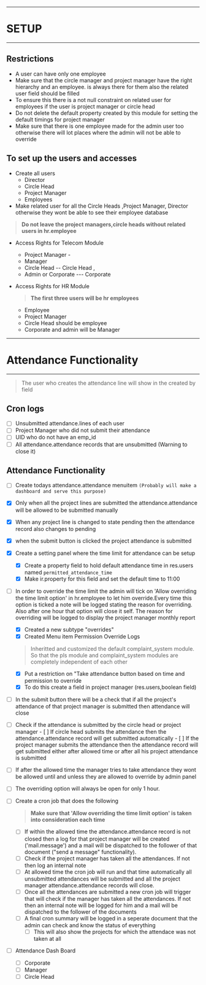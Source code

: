 -----------------
# SETUP
--------------

## Restrictions

- A user can have only one employee
-  Make sure that the circle manager and project manager have the right hierarchy and an employee. is always there for them also the related user field should be filled
-  To ensure this there is a not null constraint on related user for employees if the user is project manager or circle head 
- Do not delete the default property created by this module for setting the default timings for project manager
- Make sure that there is one employee made for the admin user too otherwise there will lot places where the admin will not be able to override

## To set up the users and accesses

-  Create all users 
	- Director 
	- Circle Head 
	- Project Manager 
	- Employees
-  Make related user for all the Circle Heads ,Project Manager, Director otherwise they wont be able to see their employee database

> **Do not leave the project managers,circle heads without related users in hr.employee**

-  Access Rights for Telecom Module 
	- Project Manager -
	- Manager
	- Circle Head -- Circle Head , 
	- Admin or Corporate --- Corporate
-  Access Rights for HR Module 

	> **The first three users will be hr employees**

	- Employee 
	- Project Manager 
	- Circle Head should be employee 
	- Corporate and admin will be Manager

------------------------------------
# Attendance Functionality
--------------------------------

> The user who creates the attendance line will show in the created by field
 

## Cron logs
- [ ] Unsubmitted attendance.lines of each user
- [ ] Project Manager who did not submit their attendance
- [ ] UID who do not have an emp_id
- [ ] All attendance.attendance records that are unsubmitted (Warning to close it)

## Attendance Functionality

- [ ] Create todays attendance.attendance menuitem `(Probably will make a dashboard and serve this purpose)` 
- [x] Only when all the project lines are submitted the attendance.attendance will be allowed to be submitted manually
- [x] When any project line is changed to state pending then the attendance record also changes to pending 
 
- [x] when the submit button is clicked the project attendance is submitted

- [x] Create a setting panel where the time limit for attendance can be setup
	- [x] Create a property field to hold  default attendance time in res.users named `permitted_attendance_time`
	- [x] Make ir.property for this field and set the default time to 11:00

- [ ] In order to override the time limit the admin will tick on 'Allow overriding the time limit option' in hr.employee to let him override.Every time this option is ticked a note will be logged stating the reason for overriding. Also after one hour that option will close it self. The reason for overriding will be logged to display the project manager monthly report
	- [x] Created a new subtype "overrides"
	- [x] Created Menu item Permission Override Logs 
	
	> Inheritted and customized the default complaint_system module. So that the pls module and complaint_system modules are completely independent of each other

	- [x] Put a restriction on "Take attendance button based on time and permission to override
	- [x] To do this create a field in project manager (res.users,boolean field)
	
- [ ] In the submit button there will be a check that if all the project's attendance of that project manager is submitted then attendance will close 

- [ ] Check if the attendance is submitted by the circle head or project manager
		- [ ] If circle head submits the attendance then the attendance.attendance record will get submitted automatically
		- [ ] If the project manager submits the attendance then the attendance record will get submitted either after allowed time or after all his project attendance is submitted
			


- [ ] If after the allowed time the manager tries to take attendance they wont be allowed until and unless they are allowed to override by admin panel
- [ ] The overriding option will always be open for only 1 hour. 

- [ ] Create a cron job that does the following
	> **Make sure that 'Allow overriding the time limit option' is taken into consideration each time** 
	- [ ] If within the allowed time the attendance.attendance record is not closed then a log for that project manager will be created ('mail.message') and a mail will be dispatched to the follower of that document ("send a message" functionality).
	- [ ] Check if the project manager has taken all the attendances. If not then log an internal note 
    - [ ] At allowed time the cron job will run and that time automatically all unsubmitted attendances will be submitted and all the project manager attendance.attendance records will close.
	- [ ] Once all the attendances are submitted a new cron job will trigger that will check if the manager has taken all the attendances. If not then an internal note will be logged for him and a mail will be dispatched to the follower of the documents
	- [ ] A final cron summary will be logged in a seperate document that the admin can check and know the status of everything
		- [ ] This will also show the projects for which the attendace was not taken at all

- [ ] Attendance Dash Board 
	- [ ] Corporate
	- [ ] Manager
	- [ ] Circle Head  